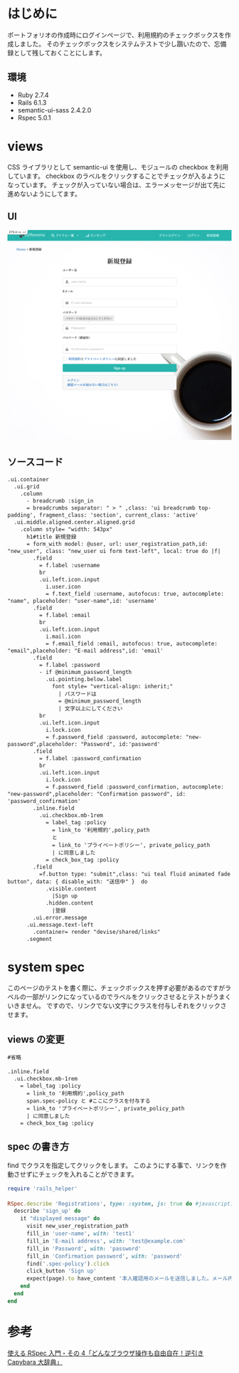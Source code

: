 <!--
title:   【Rspec】Rails system_specでのcheckboxのテストの仕方
tags:    RSpec,Rails,checkbox,system_spec
id:      6eb9455f9b738504a7b8
private: false
-->
# はじめに

ポートフォリオの作成時にログインページで、利用規約のチェックボックスを作成しました。
そのチェックボックスをシステムテストで少し躓いたので、忘備録として残しておくことにします。

## 環境

- Ruby 2.7.4
- Rails 6.1.3
- semantic-ui-sass 2.4.2.0
- Rspec 5.0.1

# views

CSS ライブラリとして semantic-ui を使用し、モジュールの checkbox を利用しています。
checkbox のラベルをクリックすることでチェックが入るようになっています。
チェックが入っていない場合は、エラーメッセージが出て先に進めないようにしてます。

## UI

![login_form_image](images/localhost_3000_users_sign_up.png)

## ソースコード

```slim:app/views/devis/registrations/new.html.slim
.ui.container
  .ui.grid
    .column
      - breadcrumb :sign_in
      = breadcrumbs separator: " > " ,class: 'ui breadcrumb top-padding', fragment_class: 'section', current_class: 'active'
  .ui.middle.aligned.center.aligned.grid
    .column style= "width: 543px"
      h1#title 新規登録
      = form_with model: @user, url: user_registration_path,id: "new_user", class: "new_user ui form text-left", local: true do |f|
        .field
          = f.label :username
          br
          .ui.left.icon.input
            i.user.icon
            = f.text_field :username, autofocus: true, autocomplete: "name", placeholder: "user-name",id: 'username'
        .field
          = f.label :email
          br
          .ui.left.icon.input
            i.mail.icon
            = f.email_field :email, autofocus: true, autocomplete: "email",placeholder: "E-mail address",id: 'email'
        .field
          = f.label :password
          - if @minimum_password_length
            .ui.pointing.below.label
              font style= "vertical-align: inherit;"
                | パスワードは
                = @minimum_password_length
                | 文字以上にしてください
          br
          .ui.left.icon.input
            i.lock.icon
            = f.password_field :password, autocomplete: "new-password",placeholder: "Password", id:'password'
        .field
          = f.label :password_confirmation
          br
          .ui.left.icon.input
            i.lock.icon
            = f.password_field :password_confirmation, autocomplete: "new-password",placeholder: "Confirmation password", id: 'password_confirmation'
        .inline.field
          .ui.checkbox.mb-1rem
            = label_tag :policy
              = link_to '利用規約',policy_path
              と
              = link_to 'プライベートポリシー', private_policy_path
              | に同意しました
            = check_box_tag :policy
        .field
          =f.button type: "submit",class: "ui teal fluid animated fade button", data: { disable_with: "送信中" }  do
            .visible.content
              |Sign up
            .hidden.content
              |登録
        .ui.error.message
      .ui.message.text-left
        .container= render "devise/shared/links"
      .segment

```

# system spec

このページのテストを書く際に、チェックボックスを押す必要があるのですがラベルの一部がリンクになっているのでラベルをクリックさせるとテストがうまくいきません。
ですので、リンクでない文字にクラスを付与しそれをクリックさせます。

## views の変更

```slim:app/views/devis/registrations/new.html.slim
#省略

.inline.field
  .ui.checkbox.mb-1rem
    = label_tag :policy
      = link_to '利用規約',policy_path
      span.spec-policy と #ここにクラスを付与する
      = link_to 'プライベートポリシー', private_policy_path
      | に同意しました
    = check_box_tag :policy

```

## spec の書き方

find でクラスを指定してクリックをします。
このようにする事で、リンクを作動させずにチェックを入れることができます。

```ruby:spec/system/registrations_spec.rb
require 'rails_helper'

RSpec.describe 'Registrations', type: :system, js: true do #javascriptが動く環境でないとテストがうまくいきません
  describe 'sign_up' do
    it "displayed message" do
      visit new_user_registration_path
      fill_in 'user-name', with: 'test1'
      fill_in 'E-mail address', with: 'test@example.com'
      fill_in 'Password', with: 'password'
      fill_in 'Confirmation password', with: 'password'
      find('.spec-policy').click
      click_button 'Sign up'
      expect(page).to have_content '本人確認用のメールを送信しました。メール内のリンクからアカウントを有効化させてください。'
    end
  end
end


```

# 参考

[使える RSpec 入門・その 4「どんなブラウザ操作も自由自在！逆引き Capybara 大辞典」](https://qiita.com/jnchito/items/607f956263c38a5fec24)